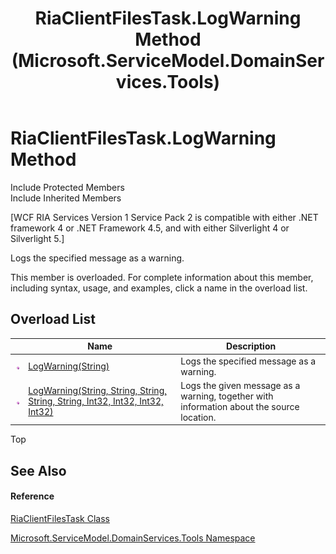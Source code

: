 ﻿---
title: RiaClientFilesTask.LogWarning Method  (Microsoft.ServiceModel.DomainServices.Tools)
TOCTitle: LogWarning Method
ms:assetid: Overload:Microsoft.ServiceModel.DomainServices.Tools.RiaClientFilesTask.LogWarning
ms:mtpsurl: https://msdn.microsoft.com/en-us/library/microsoft.servicemodel.domainservices.tools.riaclientfilestask.logwarning(v=VS.91)
ms:contentKeyID: 32336350
ms.date: 01/27/2012
mtps_version: v=VS.91
f1_keywords:
- Microsoft.ServiceModel.DomainServices.Tools.RiaClientFilesTask.LogWarning
dev_langs:
- CSharp
- JScript
- VB
- FSharp
---

# RiaClientFilesTask.LogWarning Method

Include Protected Members  
Include Inherited Members  

\[WCF RIA Services Version 1 Service Pack 2 is compatible with either .NET framework 4 or .NET Framework 4.5, and with either Silverlight 4 or Silverlight 5.\]

Logs the specified message as a warning.

This member is overloaded. For complete information about this member, including syntax, usage, and examples, click a name in the overload list.

## Overload List

<table>
<thead>
<tr class="header">
<th> </th>
<th>Name</th>
<th>Description</th>
</tr>
</thead>
<tbody>
<tr class="odd">
<td><img src="images\Ff423329.pubmethod(en-us,VS.91).gif" title="Public method" alt="Public method" /></td>
<td><a href="gg153670(v=vs.91).md">LogWarning(String)</a></td>
<td>Logs the specified message as a warning.</td>
</tr>
<tr class="even">
<td><img src="images\Ff423329.pubmethod(en-us,VS.91).gif" title="Public method" alt="Public method" /></td>
<td><a href="gg153810(v=vs.91).md">LogWarning(String, String, String, String, String, Int32, Int32, Int32, Int32)</a></td>
<td>Logs the given message as a warning, together with information about the source location.</td>
</tr>
</tbody>
</table>

Top

## See Also

#### Reference

[RiaClientFilesTask Class](gg153747\(v=vs.91\).md)

[Microsoft.ServiceModel.DomainServices.Tools Namespace](gg153739\(v=vs.91\).md)

